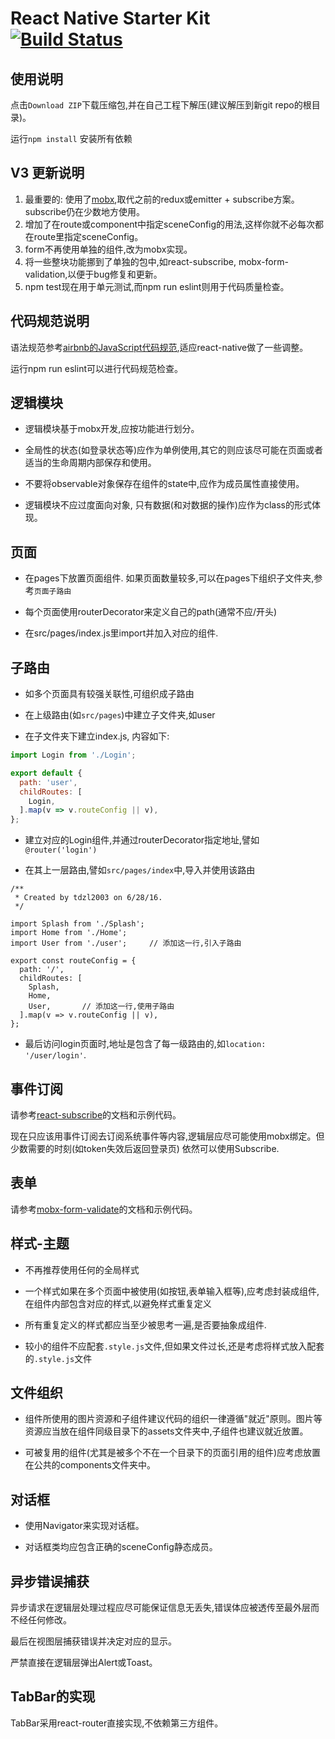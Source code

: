 React Native Starter Kit [![Build Status](https://travis-ci.org/reactnativecn/react-native-starter-kit.svg)](https://travis-ci.org/reactnativecn/react-native-starter-kit) 
===========

## 使用说明

点击`Download ZIP`下载压缩包,并在自己工程下解压(建议解压到新git repo的根目录)。

运行`npm install` 安装所有依赖

## V3 更新说明

1. 最重要的: 使用了[mobx](https://mobx.github.io/mobx/),取代之前的redux或emitter + subscribe方案。subscribe仍在少数地方使用。
2. 增加了在route或component中指定sceneConfig的用法,这样你就不必每次都在route里指定sceneConfig。
3. form不再使用单独的组件,改为mobx实现。
4. 将一些整块功能挪到了单独的包中,如react-subscribe, mobx-form-validation,以便于bug修复和更新。
5. npm test现在用于单元测试,而npm run eslint则用于代码质量检查。

## 代码规范说明

语法规范参考[airbnb的JavaScript代码规范](https://github.com/airbnb/javascript),适应react-native做了一些调整。

运行npm run eslint可以进行代码规范检查。

## 逻辑模块

* 逻辑模块基于mobx开发,应按功能进行划分。

* 全局性的状态(如登录状态等)应作为单例使用,其它的则应该尽可能在页面或者适当的生命周期内部保存和使用。

* 不要将observable对象保存在组件的state中,应作为成员属性直接使用。

* 逻辑模块不应过度面向对象, 只有数据(和对数据的操作)应作为class的形式体现。

## 页面

* 在pages下放置页面组件. 如果页面数量较多,可以在pages下组织子文件夹,参考`页面子路由`

* 每个页面使用routerDecorator来定义自己的path(通常不应/开头)

* 在src/pages/index.js里import并加入对应的组件.

## 子路由

* 如多个页面具有较强关联性,可组织成子路由

* 在上级路由(如`src/pages`)中建立子文件夹,如user

* 在子文件夹下建立index.js, 内容如下:

```javascript
import Login from './Login';

export default {
  path: 'user',
  childRoutes: [
    Login,
  ].map(v => v.routeConfig || v),
};
```

* 建立对应的Login组件,并通过routerDecorator指定地址,譬如`@router('login')`

* 在其上一层路由,譬如`src/pages/index`中,导入并使用该路由

```
/**
 * Created by tdzl2003 on 6/28/16.
 */

import Splash from './Splash';
import Home from './Home';
import User from './user';     // 添加这一行,引入子路由

export const routeConfig = {
  path: '/',
  childRoutes: [
    Splash,
    Home,
    User,       // 添加这一行,使用子路由
  ].map(v => v.routeConfig || v),
};

```

* 最后访问login页面时,地址是包含了每一级路由的,如`location: '/user/login'`.

## 事件订阅

请参考[react-subscribe](https://npmjs.com/react-subscribe)的文档和示例代码。

现在只应该用事件订阅去订阅系统事件等内容,逻辑层应尽可能使用mobx绑定。但少数需要的时刻(如token失效后返回登录页) 依然可以使用Subscribe.

## 表单

请参考[mobx-form-validate](https://npmjs.com/mobx-form-validate)的文档和示例代码。

## 样式-主题

* 不再推荐使用任何的全局样式

* 一个样式如果在多个页面中被使用(如按钮,表单输入框等),应考虑封装成组件,在组件内部包含对应的样式,以避免样式重复定义

* 所有重复定义的样式都应当至少被思考一遍,是否要抽象成组件.

* 较小的组件不应配套`.style.js`文件,但如果文件过长,还是考虑将样式放入配套的`.style.js`文件

## 文件组织

* 组件所使用的图片资源和子组件建议代码的组织一律遵循"就近"原则。图片等资源应当放在组件同级目录下的assets文件夹中,子组件也建议就近放置。

* 可被复用的组件(尤其是被多个不在一个目录下的页面引用的组件)应考虑放置在公共的components文件夹中。

## 对话框

* 使用Navigator来实现对话框。

* 对话框类均应包含正确的sceneConfig静态成员。

## 异步错误捕获

异步请求在逻辑层处理过程应尽可能保证信息无丢失,错误体应被透传至最外层而不经任何修改。

最后在视图层捕获错误并决定对应的显示。

严禁直接在逻辑层弹出Alert或Toast。

## TabBar的实现

TabBar采用react-router直接实现,不依赖第三方组件。